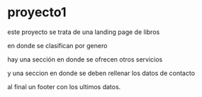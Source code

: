 # proyecto1

este proyecto se trata de una landing page de libros 

en donde se clasifican por genero

hay una sección en donde se ofrecen otros servicios 

y una seccion en donde se deben rellenar los datos de contacto

al final un footer con los ultimos datos.
